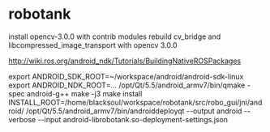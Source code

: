 # robotank
install opencv-3.0.0 with contrib modules
rebuild cv_bridge and libcompressed_image_transport with opencv 3.0.0

http://wiki.ros.org/android_ndk/Tutorials/BuildingNativeROSPackages

export ANDROID_SDK_ROOT=~/workspace/android/android-sdk-linux
export ANDROID_NDK_ROOT=...
/opt/Qt/5.5/android_armv7/bin/qmake -spec android-g++
make -j3
make install INSTALL_ROOT=/home/blacksoul/workspace/robotank/src/robo_gui/jni/android/
/opt/Qt/5.5/android_armv7/bin/androiddeployqt --output android --verbose --input android-librobotank.so-deployment-settings.json